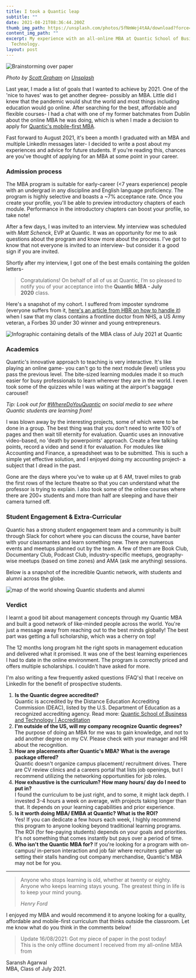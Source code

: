 ```yaml
---
title: I took a Quantic leap
subtitle: ""
date: 2021-08-21T08:36:44.200Z
thumb_img_path: https://unsplash.com/photos/5fNmWej4tAA/download?force=true&w=1920
content_img_path: ""
excerpt: My experience with an all-online MBA at Quantic School of Business and
  Technology.
layout: post
---
```

![Brainstorming over paper](https://unsplash.com/photos/5fNmWej4tAA/download?force=true&w=1920)

*Photo by [Scott Graham](https://unsplash.com/@homajob?utm_source=unsplash&utm_medium=referral&utm_content=creditCopyText) on [Unsplash](https://unsplash.com/s/photos/management?utm_source=unsplash&utm_medium=referral&utm_content=creditCopyText)*

Last year, I made a list of goals that I wanted to achieve by 2021. One of the 'nice to haves' was to get another degree- possibly an MBA. Little did I knew that the pandemic would shut the world and most things including education would go online. After searching for the best, affordable and flexible courses- I had a chat with one of my former batchmates from Dublin about the online MBA he was doing, which is when I made a decision to apply for [Quantic's mobile-first MBA](https://quantic.edu/mba). 

Fast forward to August 2021, it's been a month I graduated with an MBA and multiple LinkedIn messages later- I decided to write a post about my experiences and advice for future students. If you're reading this, chances are you've thought of applying for an MBA at some point in your career.

### Admission process

The MBA program is suitable for early-career (<7 years experience) people with an undergrad in any discipline and English language proficiency. The program is highly selective and boasts a ~7% acceptance rate. Once you create your profile, you'll be able to preview introductory chapters of each module. Performance in the introductory chapters can boost your profile, so take note! 

After a few days, I was invited to an interview. My interview was scheduled with *Matt Schenck*, EVP at Quantic. It was an opportunity for me to ask questions about the program and know more about the process. I've got to know that not everyone is invited to an interview- but consider it a good sign if you are invited.

Shortly after my interview, I got one of the best emails containing the golden letters- 

> Congratulations! On behalf of all of us at Quantic, I’m so pleased to notify you of your acceptance into the **Quantic MBA - July 2020** class.

Here's a snapshot of my cohort. I suffered from imposter syndrome (everyone suffers from it, [here's an article from HBR on how to handle it](https://hbr.org/2016/07/everyone-suffers-from-imposter-syndrome-heres-how-to-handle-it)) when I saw that my class contains a frontline doctor from NHS, a US Army veteran, a Forbes 30 under 30 winner and young entrepreneurs. 

![Infographic containing details of the MBA class of July 2021 at Quantic](/images/i-took-a-quantic-leap/classofjuly2021.jpeg "Meet my cohort- class of July 2021")

### Academics

Quantic's innovative approach to teaching is very interactive. It's like playing an online game- you can't go to the next module (level) unless you pass the previous level. The bite-sized learning modules made it so much easier for busy professionals to learn wherever they are in the world. I even took some of the quizzes while I was waiting at the airport's baggage carousel! 

*Tip: Look out for [\#WhereDoYouQuantic](https://twitter.com/search?q=%23WhereDoYouQuantic&src=typed_query) on social media to see where Quantic students are learning from!*

I was blown away by the interesting projects, some of which were to be done in a group. The best thing was that you don't need to write 100's of pages and then wait till eternity for evaluation. Quantic uses an innovative video-based, no 'death by powerpoints' approach. Create a few talking points, record a video and send it for evaluation. For modules like Accounting and Finance, a spreadsheet was to be submitted. This is such a simple yet effective solution, and I enjoyed doing my accounting project- a subject that I dread in the past. 

Gone are the days where you've to wake up at 6 AM, travel miles to grab the first rows of the lecture theatre so that you can understand what the professor is trying to explain. I also took some of the online courses where there are 200+ students and more than half are sleeping and have their camera turned off. 

### Student Engagement & Extra-Curricular

Quantic has a strong student engagement team and a community is built through Slack for cohort where you can discuss the course, have banter with your classmantes and learn something new. There are numerous events and meetups planned out by the team. A few of them are Book Club, Documentary Club, Podcast Club, industry-specific meetups, geography-wise meetups (based on time zones) and AMA (ask me anything) sessions.

Below is a snapshot of the incredible Quantic network, with students and alumni across the globe.

![map of the world showing Quantic students and alumni](/images/i-took-a-quantic-leap/screenshot-2021-08-21-at-3.06.38-pm.png "Quantic students and alumni network")

### Verdict

I learnt a good bit about management concepts through my Quantic MBA and built a good network of like-minded people across the world. You're just a message away from reaching out to the best minds globally! The best part was getting a full scholarship, which was a cherry on top!

The 12 months long program hit the right spots in management education and delivered what it promised. It was one of the best learning experiences I had to date in the online environment. The program is correctly priced and offers multiple scholarships. I couldn't have asked for more. 

I'm also writing a few frequently asked questions (FAQ's) that I receive on LinkedIn for the benefit of prospective students.

1. **Is the Quantic degree accredited?**\
   Quantic is accredited by the Distance Education Accrediting Commission (DEAC), listed by the U.S. Department of Education as a recognized accrediting agency. Read more: [Quantic School of Business and Technology | Accreditation](https://quantic.edu/accreditation)
2. **I'm outside of the US, will my company recognize Quantic degrees?**\
   The purpose of doing an MBA for me was to gain knowledge, and not to add another degree on my CV. Please check with your manager and HR about the recognition.
3. **How are placements after Quantic's MBA? What is the average package offered?**\
   Quantic doesn't organize campus placement/ recruitment drives. There are CV review clinics and a careers portal that lists job openings, but I recommend utilizing the networking opportunities for job roles.
4. **How exhaustive is the curriculum? How many hours/ day do I need to put in?**\
   I found the curriculum to be just right, and to some, it might lack depth. I invested 3-4 hours a week on average, with projects taking longer than that. It depends on your learning capabilities and prior experience.
5. **Is it worth doing MBA/ EMBA at Quantic? What is the ROI?**\
   Yes! If you can dedicate a few hours each week, I highly recommend this program to anyone looking beyond traditional learning programs. The ROI (for fee-paying students) depends on your goals and priorities. It's not something that comes instantly but pays over a period of time. 
6. **Who isn't the Quantic MBA for?**
   If you're looking for a program with on-campus/ in-person interaction and job fair where recruiters gather up setting their stalls handing out company merchandise, Quantic's MBA may not be for you.

- - -

> Anyone who stops learning is old, whether at twenty or eighty. Anyone who keeps learning stays young. The greatest thing in life is to keep your mind young.
>
> *Henry Ford*

I enjoyed my MBA and would recommend it to anyone looking for a quality, affordable and mobile-first curriculum that thinks outside the classroom. Let me know what do you think in the comments below!

<blockquote class="twitter-tweet"><p lang="en" dir="ltr">Update 16/08/2021: Got my piece of paper in the post today!<br>This is the only offline document I received from my all-online MBA from <a href="https://twitter.com/SaranshVAgarwal/status/1427268207958577152?s=20"> </a> </blockquote> <script async src="https://platform.twitter.com/widgets.js" charset="utf-8"></script>

Saransh Agarwal\
MBA, Class of July 2021.